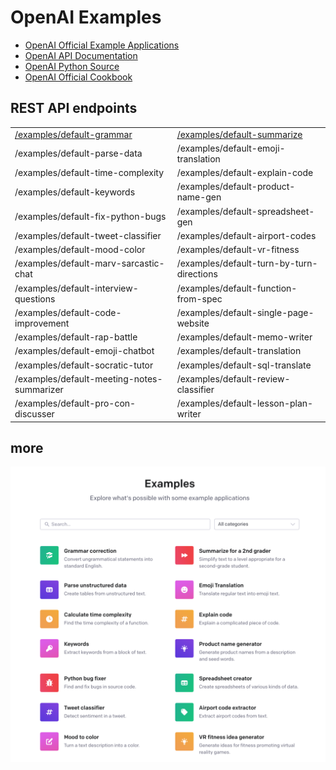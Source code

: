 # OpenAI Examples

- [OpenAI Official Example Applications](https://platform.openai.com/examples)
- [OpenAI API Documentation](https://platform.openai.com/docs/api-reference/making-requests?lang=python)
- [OpenAI Python Source](https://github.com/openai/openai-python)
- [OpenAI Official Cookbook](https://github.com/openai/openai-cookbook/)

## REST API endpoints

|                                        |                                 |
| -------------------------------------- | ------------------------------- |
| [/examples/default-grammar](./example-01-grammar.md)          | [/examples/default-summarize](./example-02-summarize.md) |
| /examples/default-parse-data       | /examples/default-emoji-translation |
| /examples/default-time-complexity  | /examples/default-explain-code |
| /examples/default-keywords         | /examples/default-product-name-gen |
| /examples/default-fix-python-bugs  | /examples/default-spreadsheet-gen |
| /examples/default-tweet-classifier | /examples/default-airport-codes |
| /examples/default-mood-color       | /examples/default-vr-fitness |
| /examples/default-marv-sarcastic-chat | /examples/default-turn-by-turn-directions |
| /examples/default-interview-questions | /examples/default-function-from-spec |
| /examples/default-code-improvement | /examples/default-single-page-website |
| /examples/default-rap-battle       | /examples/default-memo-writer |
| /examples/default-emoji-chatbot    | /examples/default-translation |
| /examples/default-socratic-tutor   | /examples/default-sql-translate |
| /examples/default-meeting-notes-summarizer | /examples/default-review-classifier |
| /examples/default-pro-con-discusser | /examples/default-lesson-plan-writer |

## more

![OpenAI Examples](https://raw.githubusercontent.com/FullStackWithLawrence/aws-openai/main/doc/openai-examples.png "OpenAI Examples")
